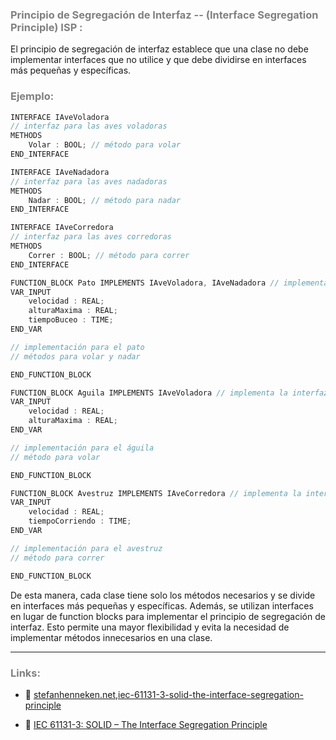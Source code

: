 ### <span style="color:grey"> Principio de Segregación de Interfaz -- (Interface Segregation Principle) ISP :</span>

El principio de segregación de interfaz establece que una clase no debe implementar interfaces que no utilice y que debe dividirse en interfaces más pequeñas y específicas.

### <span style="color:grey">Ejemplo:</span>

```javascript
INTERFACE IAveVoladora
// interfaz para las aves voladoras
METHODS
    Volar : BOOL; // método para volar
END_INTERFACE

INTERFACE IAveNadadora
// interfaz para las aves nadadoras
METHODS
    Nadar : BOOL; // método para nadar
END_INTERFACE

INTERFACE IAveCorredora
// interfaz para las aves corredoras
METHODS
    Correr : BOOL; // método para correr
END_INTERFACE

FUNCTION_BLOCK Pato IMPLEMENTS IAveVoladora, IAveNadadora // implementa las interfaces IAveVoladora e IAveNadadora
VAR_INPUT
    velocidad : REAL;
    alturaMaxima : REAL;
    tiempoBuceo : TIME;
END_VAR

// implementación para el pato
// métodos para volar y nadar

END_FUNCTION_BLOCK

FUNCTION_BLOCK Aguila IMPLEMENTS IAveVoladora // implementa la interfaz IAveVoladora solamente
VAR_INPUT
    velocidad : REAL;
    alturaMaxima : REAL;
END_VAR

// implementación para el águila
// método para volar

END_FUNCTION_BLOCK

FUNCTION_BLOCK Avestruz IMPLEMENTS IAveCorredora // implementa la interfaz IAveCorredora solamente
VAR_INPUT
    velocidad : REAL;
    tiempoCorriendo : TIME;
END_VAR

// implementación para el avestruz
// método para correr

END_FUNCTION_BLOCK
```
De esta manera, cada clase tiene solo los métodos necesarios y se divide en interfaces más pequeñas y específicas. Además, se utilizan interfaces en lugar de function blocks para implementar el principio de segregación de interfaz. Esto permite una mayor flexibilidad y evita la necesidad de implementar métodos innecesarios en una clase.
***
### <span style="color:grey">Links:</span>
- 🔗 [stefanhenneken.net,iec-61131-3-solid-the-interface-segregation-principle](https://stefanhenneken.net/2023/02/25/iec-61131-3-solid-the-interface-segregation-principle/)

- 🔗 [IEC 61131-3: SOLID – The Interface Segregation Principle](https://stefanhenneken.net/2023/02/25/iec-61131-3-solid-the-interface-segregation-principle/#more-2505)